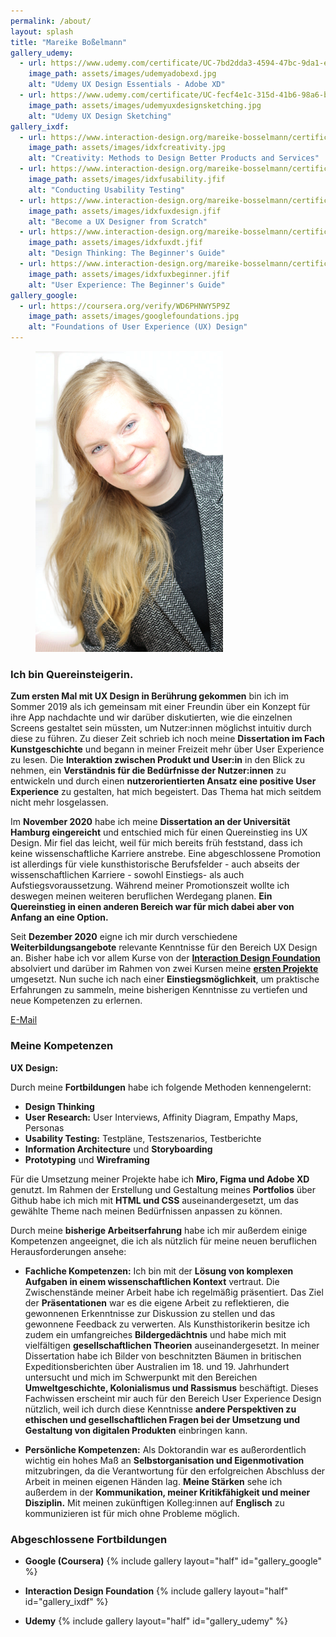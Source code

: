 ```yaml
---
permalink: /about/
layout: splash
title: "Mareike Boßelmann"
gallery_udemy:
  - url: https://www.udemy.com/certificate/UC-7bd2dda3-4594-47bc-9da1-e1656fd03ecb/
    image_path: assets/images/udemyadobexd.jpg
    alt: "Udemy UX Design Essentials - Adobe XD"
  - url: https://www.udemy.com/certificate/UC-fecf4e1c-315d-41b6-98a6-b4dfcb1484f5
    image_path: assets/images/udemyuxdesignsketching.jpg
    alt: "Udemy UX Design Sketching"
gallery_ixdf:
  - url: https://www.interaction-design.org/mareike-bosselmann/certificate/course/8ffd8c1c-9c52-4c1c-b309-dba88524c432
    image_path: assets/images/idxfcreativity.jpg
    alt: "Creativity: Methods to Design Better Products and Services"
  - url: https://www.interaction-design.org/mareike-bosselmann/certificate/course/7f9d4423-fbdf-4fce-a398-592fe9f73204
    image_path: assets/images/idxfusability.jfif
    alt: "Conducting Usability Testing"
  - url: https://www.interaction-design.org/mareike-bosselmann/certificate/course/d35c481a-fb73-4ebc-8b5e-4a6670122d02?certificateType=course
    image_path: assets/images/idxfuxdesign.jfif
    alt: "Become a UX Designer from Scratch"
  - url: https://www.interaction-design.org/mareike-bosselmann/certificate/course/313f43bd-fd91-4fb8-b3b5-2b649d704c06
    image_path: assets/images/idxfuxdt.jfif
    alt: "Design Thinking: The Beginner's Guide"
  - url: https://www.interaction-design.org/mareike-bosselmann/certificate/course/950c716a-fa49-4ee8-aeb0-f24191ee8bb2
    image_path: assets/images/idxfuxbeginner.jfif
    alt: "User Experience: The Beginner's Guide"
gallery_google:
  - url: https://coursera.org/verify/WD6PHNWY5P9Z
    image_path: assets/images/googlefoundations.jpg
    alt: "Foundations of User Experience (UX) Design"
---
```


<figure style="width: 300px" class="align-right">
  <img src="https://github.com/mbosselmann/portfolio/blob/master/assets/images/startbild.png?raw=true" alt="">
  </figure> 

### Ich bin Quereinsteigerin.
**Zum ersten Mal mit UX Design in Berührung gekommen** bin ich im Sommer 2019 als ich gemeinsam mit einer Freundin über ein Konzept für ihre App nachdachte und wir darüber diskutierten, wie die einzelnen Screens gestaltet sein müssten, um Nutzer:innen möglichst intuitiv durch diese zu führen. Zu dieser Zeit schrieb ich noch meine **Dissertation im Fach Kunstgeschichte** und begann in meiner Freizeit mehr über User Experience zu lesen. Die **Interaktion zwischen Produkt und User:in** in den Blick zu nehmen, ein **Verständnis für die Bedürfnisse der Nutzer:innen** zu entwickeln und durch einen **nutzerorientierten Ansatz eine positive User Experience** zu gestalten, hat mich begeistert. Das Thema hat mich seitdem nicht mehr losgelassen.

Im **November 2020** habe ich meine **Dissertation an der Universität Hamburg eingereicht** und entschied mich für einen Quereinstieg ins UX Design. Mir fiel das leicht, weil für mich bereits früh feststand, dass ich keine wissenschaftliche Karriere anstrebe. Eine abgeschlossene Promotion ist allerdings für viele kunsthistorische Berufsfelder - auch abseits der wissenschaftlichen Karriere - sowohl Einstiegs- als auch Aufstiegsvoraussetzung. Während meiner Promotionszeit wollte ich deswegen meinen weiteren beruflichen Werdegang planen. **Ein Quereinstieg in einen anderen Bereich war für mich dabei aber von Anfang an eine Option.** 

Seit **Dezember 2020** eigne ich mir durch verschiedene **Weiterbildungsangebote** relevante Kenntnisse für den Bereich UX Design an. Bisher habe ich vor allem Kurse von der [**Interaction Design Foundation**](https://www.interaction-design.org/) absolviert und darüber im Rahmen von zwei Kursen meine [**ersten Projekte**](https://mbosselmann.github.io/portfolio/projects/) umgesetzt. Nun suche ich nach einer **Einstiegsmöglichkeit**, um praktische Erfahrungen zu sammeln, meine bisherigen Kenntnisse zu vertiefen und neue Kompetenzen zu erlernen.

<a href="mailto:mareike.bosselmann@gmx.de" class="btn btn--primary">E-Mail</a>

### Meine Kompetenzen

**UX Design:**

Durch meine **Fortbildungen** habe ich folgende Methoden kennengelernt:

* **Design Thinking**
* **User Research:** User Interviews, Affinity Diagram, Empathy Maps, Personas
* **Usability Testing:** Testpläne, Testszenarios, Testberichte
* **Information Architecture** und **Storyboarding**
* **Prototyping** und **Wireframing**

Für die Umsetzung meiner Projekte habe ich **Miro, Figma und Adobe XD** genutzt. Im Rahmen der Erstellung und Gestaltung meines **Portfolios** über Github habe ich mich mit **HTML und CSS** auseinandergesetzt, um das gewählte Theme nach meinen Bedürfnissen anpassen zu können.

Durch meine **bisherige Arbeitserfahrung** habe ich mir außerdem einige Kompetenzen angeeignet, die ich als nützlich für meine neuen beruflichen Herausforderungen ansehe:

* **Fachliche Kompetenzen:**
Ich bin mit der **Lösung von komplexen Aufgaben in einem wissenschaftlichen Kontext** vertraut. Die Zwischenstände meiner Arbeit habe ich regelmäßig präsentiert. Das Ziel der **Präsentationen** war es die eigene Arbeit zu reflektieren, die gewonnenen Erkenntnisse zur Diskussion zu stellen und das gewonnene Feedback zu verwerten. Als Kunsthistorikerin besitze ich zudem ein umfangreiches **Bildergedächtnis** und habe mich mit vielfältigen **gesellschaftlichen Theorien** auseinandergesetzt. In meiner Dissertation habe ich Bilder von beschnitzten Bäumen in britischen Expeditionsberichten über Australien im 18. und 19. Jahrhundert untersucht und mich im Schwerpunkt mit den Bereichen **Umweltgeschichte, Kolonialismus und Rassismus** beschäftigt. Dieses Fachwissen erscheint mir auch für den Bereich User Experience Design nützlich, weil ich durch diese Kenntnisse **andere Perspektiven zu ethischen und gesellschaftlichen Fragen bei der Umsetzung und Gestaltung von digitalen Produkten** einbringen kann.

* **Persönliche Kompetenzen:**
Als Doktorandin war es außerordentlich wichtig ein hohes Maß an **Selbstorganisation und Eigenmotivation** mitzubringen, da die Verantwortung für den erfolgreichen Abschluss der Arbeit in meinen eigenen Händen lag. **Meine Stärken** sehe ich außerdem in der **Kommunikation, meiner Kritikfähigkeit und meiner Disziplin.** Mit meinen zukünftigen Kolleg:innen auf **Englisch** zu kommunizieren ist für mich ohne Probleme möglich.

### Abgeschlossene Fortbildungen
* **Google (Coursera)**
{% include gallery layout="half" id="gallery_google" %}

* **Interaction Design Foundation**
{% include gallery layout="half" id="gallery_ixdf" %}

* **Udemy**
{% include gallery layout="half" id="gallery_udemy" %}
